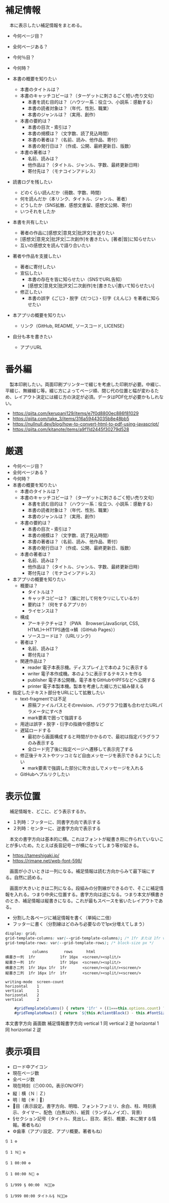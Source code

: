 # 補足情報

　本に表示したい補足情報をまとめる。

* 今何ページ目？
* 全何ページある？
* 今何％目？
* 今何時？

* 本書の概要を知りたい
    * 本書のタイトルは？
    * 本書のキャッチコピーは？（ターゲットに刺さるごく短い売り文句）
        * 本書を読む目的は？（ハウツー系：役立つ、小説系：感動する）
        * 本書の読者対象は？（年代、性別、職業）
        * 本書のジャンルは？（実用、創作）
    * 本書の要約は？
        * 本書の目次・索引は？
        * 本書の規模は？（文字数、読了見込時間）
        * 本書の著者は？（名前、読み、他作品、寄付）
        * 本書の発行日は？（作成、公開、最終更新日、版数）
    * 本書の著者は？
        * 名前、読みは？
        * 他作品は？（タイトル、ジャンル、字数、最終更新日時）
        * 寄付先は？（モナコインアドレス）

* 読書ログを残したい
    * どのくらい読んだか（冊数、字数、時間）
    * 何を読んだか（本リンク、タイトル、ジャンル、著者）
    * どうしたか（SNS拡散、感想文書留、感想文公開、寄付）
    * いつそれをしたか

* 本書を共有したい
    * 著者の作品に[感想文|意見文|批評文]を送りたい
    * [感想文|意見文|批評文|二次創作]を書きたい。[著者|皆]に知らせたい
    * 互いの感想文を読んで語り合いたい

* 著者や作品を支援したい
    * 著者に寄付したい
    * 宣伝したい
        * 本書の存在を皆に知らせたい（SNSでURL告知）
        * [感想文|意見文|批評文|二次創作]を[書きたい|書いて知らせたい]
    * 修正したい
        * 本書の誤字《ごじ》・脱字《だつじ》・衍字《えんじ》を著者に知らせたい

* 本アプリの概要を知りたい
    * リンク（GitHub, README, ソースコード, LICENSE）

* 自分も本を書きたい
    * アプリURL

# 番外編

　製本印刷したい。両面印刷プリンターで綴じを考慮した印刷が必要。中綴じ、平綴じ、無線綴じ等。綴じ方によってページ順、閉じ代の位置と幅が変わるため、レイアウト決定には綴じ方の決定が必須。データはPDF化が必要かもしれない。

* https://qiita.com/kerupani129/items/e7f0d8800ec886f81029
* https://qiita.com/take_3/items/316a59443035b8e48bb5
* https://nullnull.dev/blog/how-to-convert-html-to-pdf-using-javascript/
* https://qiita.com/kitanote/items/a9f11d2445f30279d528

# 厳選

* 今何ページ目？
* 全何ページある？
* 今何時？
* 本書の概要を知りたい
    * 本書のタイトルは？
    * 本書のキャッチコピーは？（ターゲットに刺さるごく短い売り文句）
        * 本書を読む目的は？（ハウツー系：役立つ、小説系：感動する）
        * 本書の読者対象は？（年代、性別、職業）
        * 本書のジャンルは？（実用、創作）
    * 本書の要約は？
        * 本書の目次・索引は？
        * 本書の規模は？（文字数、読了見込時間）
        * 本書の著者は？（名前、読み、他作品、寄付）
        * 本書の発行日は？（作成、公開、最終更新日、版数）
    * 本書の著者は？
        * 名前、読みは？
        * 他作品は？（タイトル、ジャンル、字数、最終更新日時）
        * 寄付先は？（モナコインアドレス）
* 本アプリの概要を知りたい
    * 概要は？
        * タイトルは？
        * キャッチコピーは？（誰に対して何をウリにしているか）
        * 要約は？（何をするアプリか）
        * ライセンスは？
    * 構成
        * アーキテクチャは？（PWA　Browser(JavaScript, CSS, HTML)←HTTPS通信→鯖（GitHub Pages））
        * ソースコードは？（URLリンク）
    * 著者は？
        * 名前、読みは？
        * 寄付先は？
    * 関連作品は？
        * reader    電子本表示機。ディスプレイ上で本のように表示する
        * writer    電子本作成機。本のように表示するテキストを作る
        * publisher 電子本公開機。電子本をGitHubやIPFSなどへ公開する
        * printer   電子本製本機。製本を考慮した綴じ方に組み替える
* 指定したテキスト部分をURLにして拡散したい
    * text-fragmentでは不足
        * 原稿ファイルパスとそのrevision、パラグラフ位置も合わせたURLパラメータにすべき
        * mark要素で囲って強調する
    * 用途は誤字・脱字・衍字の指摘や感想など
    * 遅延ロードする
        * 最初から画面構成すると時間がかかるので、最初は指定パラグラフのみ表示する
        * 全ロード完了後に指定ページへ遷移して表示完了する
    * 修正後テキストやツッコミなど自由メッセージを表示できるようにしたい
        * mark要素で強調した部分に吹き出しでメッセージを入れる
    * GitHubへプルリクしたい

# 表示位置

　補足情報を、どこに、どう表示するか。

* １列時：フッターに、同書字方向で表示する
* ２列時：センターに、逆書字方向で表示する

　本文の書字方向は基本的に横。これはフォントが縦書き用に作られていないことが多いため。たとえば長音記号ーが横になってしまう等が起きる。

* https://tameshigaki.jp/
* https://rimane.net/web-font-598/

　画面が小さいときは一列になる。補足情報は読む方向からみて最下端にする。自然に読める。

　画面が大きいときは二列になる。段組みの分割線ができるので、そこに補足情報を入れる。つまり中央に位置する。書字方向は逆になる。つまり本文が横書きのとき、補足情報は縦書きになる。これが最もスペースを省いたレイアウトである。

* 分割した各ページに補足情報を書く（単純に二倍）
* フッターに書く（分割線はどのみち必要なので1px分増えてしまう）

```css
display: grid;
grid-template-columns: var(--grid-template-columns); /* 1fr または 1fr var(--font-size) 1fr*/
grid-template-rows: var(--grid-template-rows); /* block-size px */
```
```table
            columns       rows      html
横書き一列  1fr           1fr 16px  <screen/><split/>
縦書き一列  1fr           1fr 16px  <screen/><split/>
横書き二列  1fr 16px 1fr  1fr       <screen/><split/><screen/>
縦書き二列  1fr 16px 1fr  1fr       <screen/><split/><screen/>
```
```table
writing-mode  screen-count
horizontal    1
vertical      1
horizontal    2
vertical      2
```
```javascript
    #gridTemplateColumns() { return '1fr' + ((1===this.options.count) ? '' : ` ${this.#fontSize()}px 1fr`) }
    #gridTemplateRows() { return `${this.#clientBlock() - this.#fontSize()}px` + ((1===this.options.count) ? ` ${this.#fontSize()}px` : '')
```

本文書字方向  画面数  補足情報書字方向
vertical      1       同
vertical      2       逆
horizontal    1       同
horizontal    2       逆

# 表示項目

* ロード中アイコン
* 現在ページ数
* 全ページ数
* 現在時刻（🕛00:00。表示ON/OFF）
* 縦｜横（Ｎ｜Ｚ）
* 明｜暗（☀｜🌙）
* 👀目（表示設定。書字方向、明暗、フォントファミリ、余白、柱、時刻表示、タイマー、配色（白黒以外）、紙質（ランダムノイズ）、背景）
* §セクション記号（タイトル、見出し、目次、索引、概要、本に関する情報。著者もね）
* ⚙歯車（アプリ設定、アプリ概要。著者もね）

```
🔃 1 ⚙
```
```
🔃 1 Ｎ🌙 ⚙
```
```
🔃 1 00:00 ⚙
```
```
🔃 1 00:00 Ｎ🌙 ⚙
```
```
🔃 1/999 § 00:00  Ｎ🌙👀⚙
```
```
🔃 1/999 00:00 タイトル§ Ｎ🌙👀⚙
```

